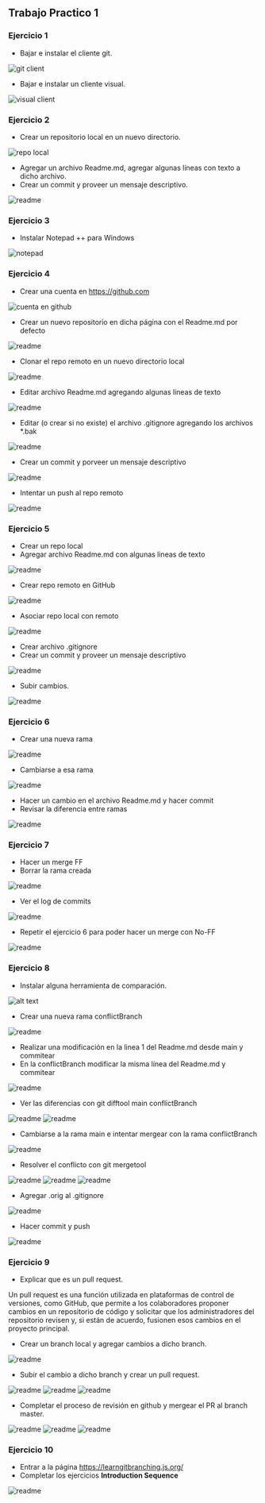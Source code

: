 ## Trabajo Practico 1

### Ejercicio 1
 - Bajar e instalar el cliente git.
  
![git client](https://github.com/JoaquinVietto8/ing-software-3/blob/main/trabajo-practico-01/Imagenes/1-a.png)

 - Bajar e instalar un cliente visual.

![visual client](https://github.com/JoaquinVietto8/ing-software-3/blob/main/trabajo-practico-01/Imagenes/1-b.png)


### Ejercicio 2
 - Crear un repositorio local en un nuevo directorio.

![repo local](https://github.com/JoaquinVietto8/ing-software-3/blob/main/trabajo-practico-01/Imagenes/2-a.png)

 - Agregar un archivo Readme.md, agregar algunas líneas con texto a dicho archivo.
 - Crear un commit y proveer un mensaje descriptivo.

![readme](https://github.com/JoaquinVietto8/ing-software-3/blob/main/trabajo-practico-01/Imagenes/2-b.png)


### Ejercicio 3
 - Instalar Notepad ++ para Windows

![notepad](https://github.com/JoaquinVietto8/ing-software-3/blob/main/trabajo-practico-01/Imagenes/3.png)


### Ejercicio 4
 - Crear una cuenta en https://github.com

![cuenta en github](https://github.com/JoaquinVietto8/ing-software-3/blob/main/trabajo-practico-01/Imagenes/4-a.png)

 - Crear un nuevo repositorio en dicha página con el Readme.md por defecto

 ![readme](https://github.com/JoaquinVietto8/ing-software-3/blob/main/trabajo-practico-01/Imagenes/4-b.png)

 - Clonar el repo remoto en un nuevo directorio local

 ![readme](https://github.com/JoaquinVietto8/ing-software-3/blob/main/trabajo-practico-01/Imagenes/4-c.png)

 - Editar archivo Readme.md agregando algunas lineas de texto

 ![readme](https://github.com/JoaquinVietto8/ing-software-3/blob/main/trabajo-practico-01/Imagenes/4-e.png)

 - Editar (o crear si no existe) el archivo .gitignore agregando los archivos *.bak

 ![readme](https://github.com/JoaquinVietto8/ing-software-3/blob/main/trabajo-practico-01/Imagenes/4-d.png)

 - Crear un commit y porveer un mensaje descriptivo

  ![readme](https://github.com/JoaquinVietto8/ing-software-3/blob/main/trabajo-practico-01/Imagenes/4-f.png)

 - Intentar un push al repo remoto

 ![readme](https://github.com/JoaquinVietto8/ing-software-3/blob/main/trabajo-practico-01/Imagenes/4-g.png)


### Ejercicio 5
  - Crear un repo local
  - Agregar archivo Readme.md con algunas lineas de texto

 ![readme](https://github.com/JoaquinVietto8/ing-software-3/blob/main/trabajo-practico-01/Imagenes/5-a.png)
 
  - Crear repo remoto en GitHub

 ![readme](https://github.com/JoaquinVietto8/ing-software-3/blob/main/trabajo-practico-01/Imagenes/5-b.png)

  - Asociar repo local con remoto

  ![readme](https://github.com/JoaquinVietto8/ing-software-3/blob/main/trabajo-practico-01/Imagenes/5-c.png)

  - Crear archivo .gitignore
  - Crear un commit y proveer un mensaje descriptivo

 ![readme](https://github.com/JoaquinVietto8/ing-software-3/blob/main/trabajo-practico-01/Imagenes/5-d.png)
 
  - Subir cambios.

![readme](https://github.com/JoaquinVietto8/ing-software-3/blob/main/trabajo-practico-01/Imagenes/5-e.png)

### Ejercicio 6
  - Crear una nueva rama

 ![readme](https://github.com/JoaquinVietto8/ing-software-3/blob/main/trabajo-practico-01/Imagenes/6-a.png)
 
  - Cambiarse a esa rama

![readme](https://github.com/JoaquinVietto8/ing-software-3/blob/main/trabajo-practico-01/Imagenes/6-b.png)

  - Hacer un cambio en el archivo Readme.md y hacer commit
  - Revisar la diferencia entre ramas

![readme](https://github.com/JoaquinVietto8/ing-software-3/blob/main/trabajo-practico-01/Imagenes/6-c.png)

### Ejercicio 7
  - Hacer un merge FF
  - Borrar la rama creada

![readme](https://github.com/JoaquinVietto8/ing-software-3/blob/main/trabajo-practico-01/Imagenes/7-a.png)

  - Ver el log de commits

![readme](https://github.com/JoaquinVietto8/ing-software-3/blob/main/trabajo-practico-01/Imagenes/7-b.png)

  - Repetir el ejercicio 6 para poder hacer un merge con No-FF

![readme](https://github.com/JoaquinVietto8/ing-software-3/blob/main/trabajo-practico-01/Imagenes/7-c.png)


### Ejercicio 8
  - Instalar alguna herramienta de comparación.

![alt text](https://encrypted-tbn0.gstatic.com/images?q=tbn:ANd9GcSzNmEffn6UfRJyClBqLv9TVW4Fw_WB7nnvOg&usqp=CAU)

  - Crear una nueva rama conflictBranch

![readme](https://github.com/JoaquinVietto8/ing-software-3/blob/main/trabajo-practico-01/Imagenes/8-a.png)

  - Realizar una modificación en la linea 1 del Readme.md desde main y commitear
  - En la conflictBranch modificar la misma línea del Readme.md y commitear

 ![readme](https://github.com/JoaquinVietto8/ing-software-3/blob/main/trabajo-practico-01/Imagenes/8-b.png)

  - Ver las diferencias con git difftool main conflictBranch

![readme](https://github.com/JoaquinVietto8/ing-software-3/blob/main/trabajo-practico-01/Imagenes/8-c.png)
![readme](https://github.com/JoaquinVietto8/ing-software-3/blob/main/trabajo-practico-01/Imagenes/8-d.png)

  - Cambiarse a la rama main e intentar mergear con la rama conflictBranch
    
![readme](https://github.com/JoaquinVietto8/ing-software-3/blob/main/trabajo-practico-01/Imagenes/8-e.png)

  - Resolver el conflicto con git mergetool

![readme](https://github.com/JoaquinVietto8/ing-software-3/blob/main/trabajo-practico-01/Imagenes/8-f.png)
![readme](https://github.com/JoaquinVietto8/ing-software-3/blob/main/trabajo-practico-01/Imagenes/8-g.png)
![readme](https://github.com/JoaquinVietto8/ing-software-3/blob/main/trabajo-practico-01/Imagenes/8-h.png)

  - Agregar .orig al .gitignore

![readme](https://github.com/JoaquinVietto8/ing-software-3/blob/main/trabajo-practico-01/Imagenes/8-i.png)

  - Hacer commit y push

![readme](https://github.com/JoaquinVietto8/ing-software-3/blob/main/trabajo-practico-01/Imagenes/8-j.png)


### Ejercicio 9
  - Explicar que es un pull request.

Un pull request es una función utilizada en plataformas de control de versiones, como GitHub, que permite a los colaboradores proponer cambios en un repositorio de código y solicitar que los administradores del repositorio revisen y, si están de acuerdo, fusionen esos cambios en el proyecto principal.
  
  - Crear un branch local y agregar cambios a dicho branch.

![readme](https://github.com/JoaquinVietto8/ing-software-3/blob/main/trabajo-practico-01/Imagenes/9-a.png)

  - Subir el cambio a dicho branch y crear un pull request.

![readme](https://github.com/JoaquinVietto8/ing-software-3/blob/main/trabajo-practico-01/Imagenes/9-b.png)
![readme](https://github.com/JoaquinVietto8/ing-software-3/blob/main/trabajo-practico-01/Imagenes/9-c.png)
![readme](https://github.com/JoaquinVietto8/ing-software-3/blob/main/trabajo-practico-01/Imagenes/9-d.png)


  - Completar el proceso de revisión en github y mergear el PR al branch master.

![readme](https://github.com/JoaquinVietto8/ing-software-3/blob/main/trabajo-practico-01/Imagenes/9-e.png)
![readme](https://github.com/JoaquinVietto8/ing-software-3/blob/main/trabajo-practico-01/Imagenes/9-f.png)
![readme](https://github.com/JoaquinVietto8/ing-software-3/blob/main/trabajo-practico-01/Imagenes/9-g.png)

### Ejercicio 10
  - Entrar a la página https://learngitbranching.js.org/
  - Completar los ejercicios **Introduction Sequence**

![readme](https://github.com/JoaquinVietto8/ing-software-3/blob/main/trabajo-practico-01/Imagenes/10.png)
